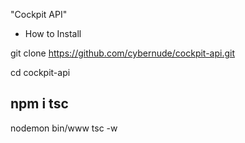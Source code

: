 "Cockpit API" 
- How to Install

git clone https://github.com/cybernude/cockpit-api.git


cd cockpit-api

npm i
tsc
-------------------------------------------------------------------
nodemon bin/www
tsc -w
